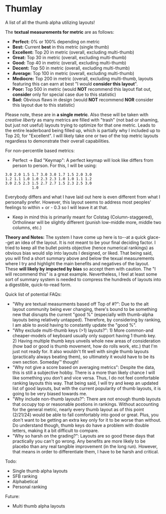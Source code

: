 # Thumlay
A list of all the thumb alpha utilizing layouts!

The **textual measurements for metric** are as follows:
- **Perfect:** 0% or 100% depending on metric
- **Best:** Current **best** in this metric (single thumb)
- **Excellent:** Top 20 in metric (overall, excluding multi-thumb)
- **Great:** Top 30 in metric (overall, excluding multi-thumb)
- **Good:** Top 40 in metric (overall, excluding multi-thumb)
- **Decent:** Top 50 in metric (overall, excluding multi-thumb)
- **Average:** Top 100 in metric (overall, excluding multi-thumb)
- **Mediocre:** Top 200 in metric (overall, excluding multi-thumb, layouts featuring this can earn at best "I would **consider this layout**".
- **Poor:** Top 500 in metric (would **NOT** recommend this layout flat out, **consider** only for special case due to this statistic)
- **Bad:** Obvious flaws in design (would **NOT** recommend **NOR** consider this layout due to this statistic)

Please note, these are in **a single metric**. Also these will be taken with *creative liberty* as many metrics are filled with "trash" (not bad or shaming, but just not useful) layouts trying to optimize for that one metric. Leads to the entire leaderboard being filled up, which is partially why I included up to Top 20, for "Excellent". I will likely take one or two of the top metric layouts regardless to demonstrate their overall capabilities.

For non-percentile based metrics:
- Perfect -> Bad "Keymap": A perfect keymap will look like differs from person to person. For this, I will be using:
```
3.0 2.0 1.5 1.7 3.0 3.0 1.7 1.5 2.0 3.0
1.2 1.1 1.0 1.0 2.3 2.3 1.0 1.0 1.1 1.2
3.0 2.5 2.3 1.5 2.7 2.7 1.5 2.3 2.5 3.0
            1.0
```
Everybody differs and what I have laid out here is even different from what I personally prefer. However, this layout seems to address most peoples' feelings to within + or - 0.3 so I will leave it at that.
- Keep in mind this is primarily meant for Colstag (Column-staggered), Ortholinear will be slightly different (punish low-middle more, middle two columns, etc.)

**Theory and Notes:**
The system I have come up here is to--at a quick glace--get an idea of the layout. It is not meant to be your final deciding factor. I tried to keep all the bullet points objective (hence numerical rankings) as obvious bias would slip into layouts I designed, or liked. That being said, you will find a short summary above and below the texual measurements where I try and highlight the main benefits and negatives of the layout. These **will likely by impacted by bias** so accept them with caution. The "I will recommend this" is a great example. Nevertheless, I feel at least some sort of summary system is needed to compress the hundreds of layouts into a digestible, quick-to-read form.

Quick list of potential FAQs:
- "Why are textual measurments based off Top of #?": Due to the alt layout community being ever changing, there's bound to be something new that disrupts the current "good %" (especially with thumb-alpha layouts being relatively untapped). Therefore, by considering by ranking, I am able to avoid having to constantly update the "good %".
- "Why exclude multi-thumb keys (>1) layouts?": 1) More common-and cheaper-models of keyboard usually only support having 1 thumb key. 2) Having multiple thumb keys unveils whole new areas of consideration (how bad or good is thumb movement, how do rolls work, etc.) that I'm just not ready for. It also wouldn't fit well with single thumb layouts (practically always beating them), so ultimately it would have to be its own section. Someday:tm: though!
- "Why not give a score based on averaging metrics": Despite the data, this is still a subjective hobby. There is a more than likely chance I will like something you don't and vice versa. Thus, I do not feel comfortable ranking layouts this way. That being said, I will try and keep an updated list of good layouts, but with the current popularity of thumb layouts, it is going to be very biased towards me.
- "Why include non-thumb layouts?": There are not enough thumb layouts that occupy top or reasonable postions in rankings. Without accounting for the general metric, nearly every thumb layout as of this point (2/21/24) would be able to fall comfortably into good or great. Plus, you don't want to be getting an extra key only for it to be worse than without.
Do understand though, thumb keys do have a problem with double letters, making it a bit difficult to compare.
- "Why so harsh on the grading?": Layouts are so good these days that practically you can't go wrong. Any benefits are more likely to be placebo than any real tangible improvement (in the long run). However, that means in order to differentiate them, I have to be harsh and critical.
  
Todo:
- Single thumb alpha layouts
- SFB ranking
- Alphabetical
- Personal ranking

Future:
- Multi thumb alpha layouts
